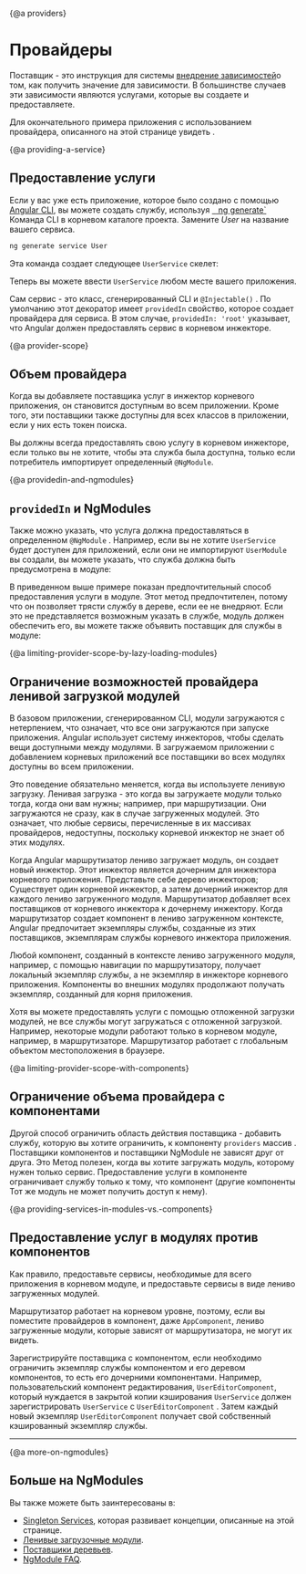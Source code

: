 {@a providers}
# Провайдеры

Поставщик - это инструкция для системы [внедрение зависимостей](/guide/dependency-injection)о том, как получить значение для зависимости. В большинстве случаев эти зависимости являются услугами, которые вы создаете и предоставляете.

Для окончательного примера приложения с использованием провайдера, описанного на этой странице
увидеть <live-example></live-example>.

{@a providing-a-service}
## Предоставление услуги

Если у вас уже есть приложение, которое было создано с помощью [Angular CLI](cli), вы можете создать службу, используя [` ` ng generate` ](cli/generate)Команда CLI в корневом каталоге проекта. Замените _User_ на название вашего сервиса.

```sh
ng generate service User
```

Эта команда создает следующее `UserService` скелет:

<code-example path="providers/src/app/user.service.0.ts" header="src/app/user.service.ts"></code-example>

Теперь вы можете ввести `UserService` любом месте вашего приложения.

Сам сервис - это класс, сгенерированный CLI и `@Injectable()` . По умолчанию этот декоратор имеет `providedIn` свойство, которое создает провайдера для сервиса. В этом случае, `providedIn: 'root'` указывает, что Angular должен предоставлять сервис в корневом инжекторе.


{@a provider-scope}
## Объем провайдера

Когда вы добавляете поставщика услуг в инжектор корневого приложения, он становится доступным во всем приложении. Кроме того, эти поставщики также доступны для всех классов в приложении, если у них есть токен поиска.

Вы должны всегда предоставлять свою услугу в корневом инжекторе, если только вы не хотите, чтобы эта служба была доступна, только если потребитель импортирует определенный `@NgModule`.

{@a providedin-and-ngmodules}
## `providedIn` и NgModules

Также можно указать, что услуга должна предоставляться в определенном `@NgModule` . Например, если вы не хотите `UserService` будет доступен для приложений, если они не импортируют `UserModule` вы создали, вы можете указать, что служба должна быть предусмотрена в модуле:

<code-example path="providers/src/app/user.service.1.ts" header="src/app/user.service.ts"></code-example>

В приведенном выше примере показан предпочтительный способ предоставления услуги в модуле. Этот метод предпочтителен, потому что он позволяет трясти службу в дереве, если ее не внедряют. Если это не представляется возможным указать в службе, модуль должен обеспечить его, вы можете также объявить поставщик для службы в модуле:

<code-example path="providers/src/app/user.module.ts" header="src/app/user.module.ts"></code-example>

{@a limiting-provider-scope-by-lazy-loading-modules}
## Ограничение возможностей провайдера ленивой загрузкой модулей

В базовом приложении, сгенерированном CLI, модули загружаются с нетерпением, что означает, что все они загружаются при запуске приложения. Angular использует систему инжекторов, чтобы сделать вещи доступными между модулями. В загружаемом приложении с добавлением корневых приложений все поставщики во всех модулях доступны во всем приложении.

Это поведение обязательно меняется, когда вы используете ленивую загрузку. Ленивая загрузка - это когда вы загружаете модули только тогда, когда они вам нужны; например, при маршрутизации. Они загружаются не сразу, как в случае загруженных модулей. Это означает, что любые сервисы, перечисленные в их массивах провайдеров, недоступны, поскольку корневой инжектор не знает об этих модулях.

<!-- KW--Make diagram here -->
<!-- KW--per Misko: not clear if the lazy modules are siblings or grand-children. They are both depending on router structure. -->
Когда Angular маршрутизатор лениво загружает модуль, он создает новый инжектор. Этот инжектор является дочерним для инжектора корневого приложения. Представьте себе дерево инжекторов; Существует один корневой инжектор, а затем дочерний инжектор для каждого лениво загруженного модуля. Маршрутизатор добавляет всех поставщиков от корневого инжектора к дочернему инжектору. Когда маршрутизатор создает компонент в лениво загруженном контексте, Angular предпочитает экземпляры службы, созданные из этих поставщиков, экземплярам службы корневого инжектора приложения.

Любой компонент, созданный в контексте лениво загруженного модуля, например, с помощью навигации по маршрутизатору, получает локальный экземпляр службы, а не экземпляр в инжекторе корневого приложения. Компоненты во внешних модулях продолжают получать экземпляр, созданный для корня приложения.

Хотя вы можете предоставлять услуги с помощью отложенной загрузки модулей, не все службы могут загружаться с отложенной загрузкой. Например, некоторые модули работают только в корневом модуле, например, в маршрутизаторе. Маршрутизатор работает с глобальным объектом местоположения в браузере.


{@a limiting-provider-scope-with-components}
## Ограничение объема провайдера с компонентами

Другой способ ограничить область действия поставщика - добавить службу, которую вы хотите ограничить, к компоненту
 `providers` массив . Поставщики компонентов и поставщики NgModule не зависят друг от друга. Это
Метод полезен, когда вы хотите загружать модуль, которому нужен только сервис.
Предоставление услуги в компоненте ограничивает службу только к тому, что компонент (другие компоненты
Тот же модуль не может получить доступ к нему).

<code-example path="providers/src/app/app.component.ts" region="component-providers" header="src/app/app.component.ts"></code-example>


{@a providing-services-in-modules-vs.-components}
## Предоставление услуг в модулях против компонентов

Как правило, предоставьте сервисы, необходимые для всего приложения в корневом модуле, и предоставьте сервисы в виде лениво загруженных модулей.

Маршрутизатор работает на корневом уровне, поэтому, если вы поместите провайдеров в компонент, даже `AppComponent`, лениво загруженные модули, которые зависят от маршрутизатора, не могут их видеть.

<!-- KW--Make a diagram here -->
Зарегистрируйте поставщика с компонентом, если необходимо ограничить экземпляр службы компонентом и его деревом компонентов, то есть его дочерними компонентами. Например, пользовательский компонент редактирования, `UserEditorComponent`, который нуждается в закрытой копии кэширования `UserService` должен зарегистрировать `UserService` с `UserEditorComponent` . Затем каждый новый экземпляр `UserEditorComponent` получает свой собственный кэшированный экземпляр службы.


<hr>

{@a more-on-ngmodules}
## Больше на NgModules

Вы также можете быть заинтересованы в:
* [Singleton Services](guide/singleton-services), которая развивает концепции, описанные на этой странице.
* [Ленивые загрузочные модули](guide/lazy-loading-ngmodules).
* [Поставщики деревьев](guide/dependency-injection-providers#tree-shakable-providers).
* [NgModule FAQ](guide/ngmodule-faq).
